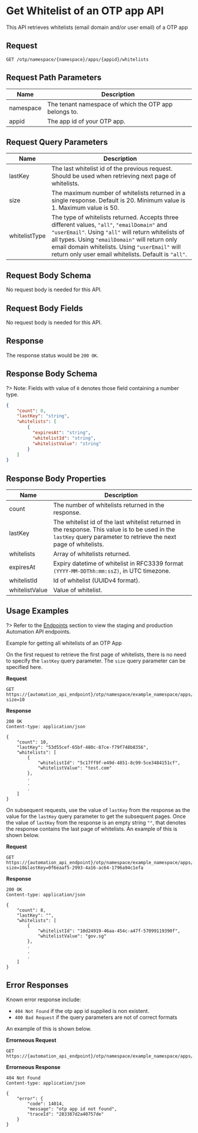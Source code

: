 # Get Whitelist of an OTP app API
This API retrieves whitelists (email domain and/or user email) of a OTP app

## Request
```
GET /otp/namespace/{namespace}/apps/{appid}/whitelists
```
## Request Path Parameters
| Name      | Description                                           |
| --------- | ----------------------------------------------------- |
| namespace | The tenant namespace of which the OTP app belongs to. |
| appid     | The app id of your OTP app.                           |

## Request Query Parameters
| Name          | Description                                                                                                                                                                                                                                                                                                     |
| ------------- | --------------------------------------------------------------------------------------------------------------------------------------------------------------------------------------------------------------------------------------------------------------------------------------------------------------- |
| lastKey       | The last whitelist id of the previous request. Should be used when retrieving next page of whitelists.                                                                                                                                                                                                          |
| size          | The maximum number of whitelists returned in a single response. Default is 20. Minimum value is 1. Maximum value is 50.                                                                                                                                                                                                           |
| whitelistType | The type of whitelists returned. Accepts three different values, `"all"`, `"emailDomain"` and `"userEmail"`. Using `"all"` will return whitelists of all types. Using `"emailDomain"` will return only email domain whitelists. Using `"userEmail"` will return only user email whitelists. Default is `"all"`. |

## Request Body Schema
No request body is needed for this API.

## Request Body Fields
No request body is needed for this API.

## Response
The response status would be `200 OK`.

## Response Body Schema

?> Note: Fields with value of `0` denotes those field containing a number type.

```json
{
    "count": 0,
    "lastKey": "string",
    "whitelists": [
        {
          "expiresAt": "string",
          "whitelistId": "string",
          "whitelistValue": "string"
        }
    ]
}
```

## Response Body Properties
| Name           | Description                                                                                                                                                         |
| -------------- | ------------------------------------------------------------------------------------------------------------------------------------------------------------------- |
| count          | The number of whitelists returned in the response.                                                                                                                  |
| lastKey        | The whitelist id of the last whitelist returned in the response. This value is to be used in the `lastKey` query parameter to retrieve the next page of whitelists. |
| whitelists     | Array of whitelists returned.                                                                                                                                       |
| expiresAt      | Expiry datetime of whitelist in RFC3339 format `(YYYY-MM-DDThh:mm:ssZ)`, in UTC timezone.                                                                           |
| whitelistId    | Id of whitelist (UUIDv4 format).                                                                                                                                    |
| whitelistValue | Value of whitelist.                                                                                                                                                 |

## Usage Examples
?> Refer to the [Endpoints](/otpaas/whitelist-automation-api/intro?id=endpoints) section to view the staging and production Automation API endpoints.

Example for getting all whitelists of an OTP App

On the first request to retrieve the first page of whitelists, there is no need to specify the `lastKey` query parameter. The `size` query parameter can be specified here.

**Request**
```http
GET https://{automation_api_endpoint}/otp/namespace/example_namespace/apps/example_app_id/whitelists?size=10
```
**Response**
```
200 OK
Content-type: application/json

{
    "count": 10,
    "lastKey": "53d55cef-65bf-480c-87ce-f79f748b8356",
    "whitelists": [
        {
            "whitelistId": "5c17ff9f-e49d-4851-8c99-5ce3484151cf",
            "whitelistValue": "test.com"
        },
        .
        .
        .
    ]
}

```
On subsequent requests, use the value of `lastKey` from the response as the value for the `lastKey` query parameter to get the subsequent pages. Once the value of `lastKey` from the response is an empty string `""`, that denotes the response contains the last page of whitelists. An example of this is shown below.

**Request**
```http
GET https://{automation_api_endpoint}/otp/namespace/example_namespace/apps/example_app_id/whitelists?size=10&lastKey=0f6eaaf5-2993-4a16-ac64-1796a94c1efa
```
**Response**
```
200 OK
Content-type: application/json

{
    "count": 8,
    "lastKey": "",
    "whitelists": [
        {
            "whitelistId": "10d24919-46aa-454c-a47f-57099119390f",
            "whitelistValue": "gov.sg"
        },
        .
        .
        .
    ]
}

```

## Error Responses

Known error response include:
- `404 Not Found` if the otp app id supplied is non existent.
- `400 Bad Request` if the query parameters are not of correct formats

An example of this is shown below.

**Errorneous Request**
```http
GET https://{automation_api_endpoint}/otp/namespace/example_namespace/apps/non_existent_appid/whitelists
```
**Errorneous Response**
```http
404 Not Found
Content-type: application/json

{
    "error": {
        "code": 14014,
        "message": "otp app id not found",
        "traceId": "283387d2a40757de"
    }
}
```